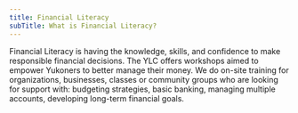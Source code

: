 ```yaml
---
title: Financial Literacy
subTitle: What is Financial Literacy?
---
```

Financial Literacy is having the knowledge, skills, and confidence to make responsible financial decisions. The YLC offers workshops aimed to empower Yukoners to better manage their money. We do on-site training for organizations, businesses, classes or community groups who are looking for support with: budgeting strategies, basic banking, managing multiple accounts, developing long-term financial goals.